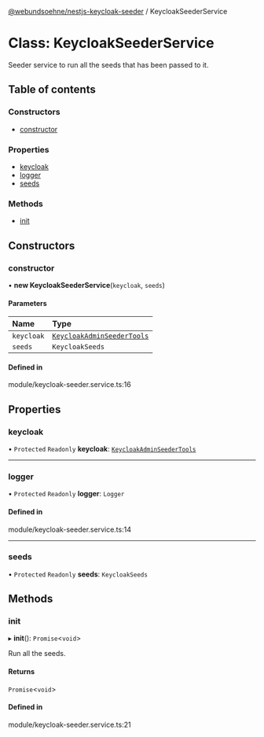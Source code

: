[@webundsoehne/nestjs-keycloak-seeder](../README.md) / KeycloakSeederService

# Class: KeycloakSeederService

Seeder service to run all the seeds that has been passed to it.

## Table of contents

### Constructors

- [constructor](KeycloakSeederService.md#constructor)

### Properties

- [keycloak](KeycloakSeederService.md#keycloak)
- [logger](KeycloakSeederService.md#logger)
- [seeds](KeycloakSeederService.md#seeds)

### Methods

- [init](KeycloakSeederService.md#init)

## Constructors

### constructor

• **new KeycloakSeederService**(`keycloak`, `seeds`)

#### Parameters

| Name | Type |
| :------ | :------ |
| `keycloak` | [`KeycloakAdminSeederTools`](KeycloakAdminSeederTools.md) |
| `seeds` | `KeycloakSeeds` |

#### Defined in

module/keycloak-seeder.service.ts:16

## Properties

### keycloak

• `Protected` `Readonly` **keycloak**: [`KeycloakAdminSeederTools`](KeycloakAdminSeederTools.md)

___

### logger

• `Protected` `Readonly` **logger**: `Logger`

#### Defined in

module/keycloak-seeder.service.ts:14

___

### seeds

• `Protected` `Readonly` **seeds**: `KeycloakSeeds`

## Methods

### init

▸ **init**(): `Promise`<`void`\>

Run all the seeds.

#### Returns

`Promise`<`void`\>

#### Defined in

module/keycloak-seeder.service.ts:21
